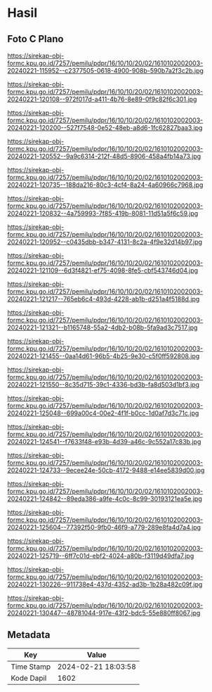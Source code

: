 # Hasil

## Foto C Plano

https://sirekap-obj-formc.kpu.go.id/7257/pemilu/pdpr/16/10/10/20/02/1610102002003-20240221-115952--c2377505-0618-4900-908b-590b7a2f3c2b.jpg

https://sirekap-obj-formc.kpu.go.id/7257/pemilu/pdpr/16/10/10/20/02/1610102002003-20240221-120108--972f017d-a411-4b76-8e89-0f9c82f6c301.jpg

https://sirekap-obj-formc.kpu.go.id/7257/pemilu/pdpr/16/10/10/20/02/1610102002003-20240221-120200--527f7548-0e52-48eb-a8d6-1fc62827baa3.jpg

https://sirekap-obj-formc.kpu.go.id/7257/pemilu/pdpr/16/10/10/20/02/1610102002003-20240221-120552--9a9c6314-212f-48d5-8906-458a4fb14a73.jpg

https://sirekap-obj-formc.kpu.go.id/7257/pemilu/pdpr/16/10/10/20/02/1610102002003-20240221-120735--188da216-80c3-4cf4-8a24-4a60966c7968.jpg

https://sirekap-obj-formc.kpu.go.id/7257/pemilu/pdpr/16/10/10/20/02/1610102002003-20240221-120832--4a759993-7f85-419b-8081-11d51a5f6c59.jpg

https://sirekap-obj-formc.kpu.go.id/7257/pemilu/pdpr/16/10/10/20/02/1610102002003-20240221-120952--c0435dbb-b347-4131-8c2a-4f9e32d14b97.jpg

https://sirekap-obj-formc.kpu.go.id/7257/pemilu/pdpr/16/10/10/20/02/1610102002003-20240221-121109--6d3f4821-ef75-4098-8fe5-cbf543746d04.jpg

https://sirekap-obj-formc.kpu.go.id/7257/pemilu/pdpr/16/10/10/20/02/1610102002003-20240221-121217--765eb6c4-493d-4228-ab1b-d251a4f5188d.jpg

https://sirekap-obj-formc.kpu.go.id/7257/pemilu/pdpr/16/10/10/20/02/1610102002003-20240221-121321--b1165748-55a2-4db2-b08b-5fa9ad3c7517.jpg

https://sirekap-obj-formc.kpu.go.id/7257/pemilu/pdpr/16/10/10/20/02/1610102002003-20240221-121455--0aa14d61-96b5-4b25-9e30-c5f0ff592808.jpg

https://sirekap-obj-formc.kpu.go.id/7257/pemilu/pdpr/16/10/10/20/02/1610102002003-20240221-121550--8c35d715-39c1-4336-bd3b-fa8d503d1bf3.jpg

https://sirekap-obj-formc.kpu.go.id/7257/pemilu/pdpr/16/10/10/20/02/1610102002003-20240221-125048--699a00c4-00e2-4f1f-b0cc-1d0af7d3c71c.jpg

https://sirekap-obj-formc.kpu.go.id/7257/pemilu/pdpr/16/10/10/20/02/1610102002003-20240221-124541--f7633f48-e93b-4d39-a46c-9c552a17c83b.jpg

https://sirekap-obj-formc.kpu.go.id/7257/pemilu/pdpr/16/10/10/20/02/1610102002003-20240221-124733--9ecee24e-50cb-4172-9488-e14ee5839d00.jpg

https://sirekap-obj-formc.kpu.go.id/7257/pemilu/pdpr/16/10/10/20/02/1610102002003-20240221-124842--89eda386-a9fe-4c0c-8c99-30193121ea5e.jpg

https://sirekap-obj-formc.kpu.go.id/7257/pemilu/pdpr/16/10/10/20/02/1610102002003-20240221-125604--77392f50-9fb0-46f9-a779-289e8fa4d7a4.jpg

https://sirekap-obj-formc.kpu.go.id/7257/pemilu/pdpr/16/10/10/20/02/1610102002003-20240221-125719--6ff7c01d-ebf2-4024-a80b-f3119d49dfa7.jpg

https://sirekap-obj-formc.kpu.go.id/7257/pemilu/pdpr/16/10/10/20/02/1610102002003-20240221-130226--911738e4-437d-4352-ad3b-1b28a482c09f.jpg

https://sirekap-obj-formc.kpu.go.id/7257/pemilu/pdpr/16/10/10/20/02/1610102002003-20240221-130447--48781044-917e-43f2-bdc5-55e880ff8067.jpg


## Metadata

| Key        | Value               |
| ---------- | ------------------- |
| Time Stamp | 2024-02-21 18:03:58 |
| Kode Dapil | 1602                |



